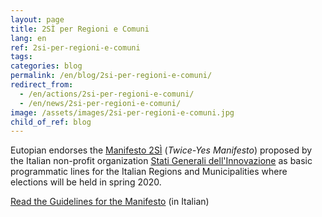 ```yaml
---
layout: page
title: 2SÌ per Regioni e Comuni
lang: en
ref: 2si-per-regioni-e-comuni
tags:
categories: blog
permalink: /en/blog/2si-per-regioni-e-comuni/
redirect_from:
  - /en/actions/2si-per-regioni-e-comuni/
  - /en/news/2si-per-regioni-e-comuni/
image: /assets/images/2si-per-regioni-e-comuni.jpg
child_of_ref: blog
---
```


Eutopian endorses the [Manifesto 2SÌ](https://www.statigeneralinnovazione.it/online/appuntamento-per-il-19-febbraio-2020-2si-per-regioni-e-comuni/) (*Twice-Yes Manifesto*) proposed by the Italian non-profit organization [Stati Generali dell'Innovazione](https://www.statigeneralinnovazione.it/) as basic programmatic lines for the Italian Regions and Municipalities where elections will be held in spring 2020.

[Read the Guidelines for the Manifesto](https://www.statigeneralinnovazione.it/online/wp-content/uploads/2020/02/Linee_Guida_per_il_Manifesto_2Si.pdf) (in Italian)
